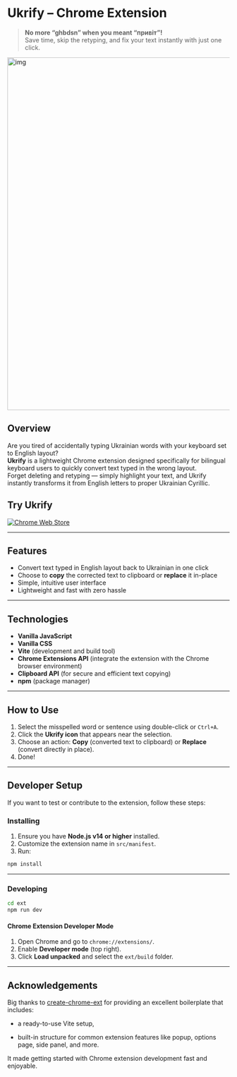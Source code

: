 # Ukrify – Chrome Extension

> **No more “ghbdsn” when you meant “привіт”!**  
Save time, skip the retyping, and fix your text instantly with just one click.

<img width="1280" height="800" alt="img" src="https://github.com/user-attachments/assets/58a5e09b-1100-4ba4-8965-1e98b932f4fb" />

## Overview

Are you tired of accidentally typing Ukrainian words with your keyboard set to English layout?<br>
**Ukrify** is a lightweight Chrome extension designed specifically for bilingual keyboard users to quickly convert text typed in the wrong layout.<br>
Forget deleting and retyping — simply highlight your text, and Ukrify instantly transforms it from English letters to proper Ukrainian Cyrillic.<br>


## Try Ukrify

[![Chrome Web Store](https://img.shields.io/badge/Chrome_Web_Store-black?style=for-the-badge&logoColor=%23ffe259&label=Visit&labelColor=%23ffe259)](https://chromewebstore.google.com/detail/ukrify/fbfgapejodfnnmfijbhkgjakcmbfbcpo)

---

## Features

- Convert text typed in English layout back to Ukrainian in one click  
- Choose to **copy** the corrected text to clipboard or **replace** it in-place  
- Simple, intuitive user interface  
- Lightweight and fast with zero hassle  

---

## Technologies

- **Vanilla JavaScript**  
- **Vanilla CSS**  
- **Vite** (development and build tool)
- **Chrome Extensions API** (integrate the extension with the Chrome browser environment)
- **Clipboard API** (for secure and efficient text copying)  
- **npm** (package manager)

---

## How to Use

1. Select the misspelled word or sentence using double-click or `Ctrl+A`.
2. Click the **Ukrify icon** that appears near the selection.
3. Choose an action: **Copy** (converted text to clipboard) or **Replace** (convert directly in place).
4. Done!

---

## Developer Setup

If you want to test or contribute to the extension, follow these steps:

### Installing

1. Ensure you have **Node.js v14 or higher** installed.
2. Customize the extension name in `src/manifest`.
3. Run:

```bash
npm install
```

---

### Developing

```bash
cd ext
npm run dev
```

#### Chrome Extension Developer Mode

1. Open Chrome and go to `chrome://extensions/`.
2. Enable **Developer mode** (top right).
3. Click **Load unpacked** and select the `ext/build` folder.

---

## Acknowledgements

Big thanks to [create-chrome-ext](https://github.com/guocaoyi/create-chrome-ext) for providing an excellent boilerplate that includes:

- a ready-to-use Vite setup,

- built-in structure for common extension features like popup, options page, side panel, and more.

It made getting started with Chrome extension development fast and enjoyable.

